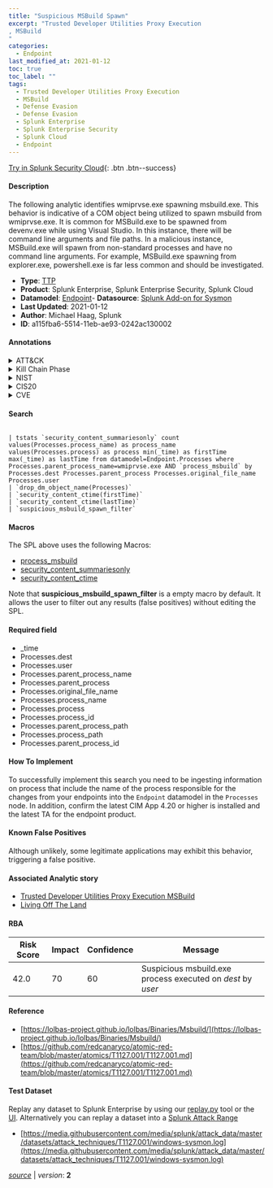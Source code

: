 ```yaml
---
title: "Suspicious MSBuild Spawn"
excerpt: "Trusted Developer Utilities Proxy Execution
, MSBuild
"
categories:
  - Endpoint
last_modified_at: 2021-01-12
toc: true
toc_label: ""
tags:
  - Trusted Developer Utilities Proxy Execution
  - MSBuild
  - Defense Evasion
  - Defense Evasion
  - Splunk Enterprise
  - Splunk Enterprise Security
  - Splunk Cloud
  - Endpoint
---
```




[Try in Splunk Security Cloud](https://www.splunk.com/en_splunk_app_enrichmentus/cyber-security.html){: .btn .btn--success}

#### Description

The following analytic identifies wmiprvse.exe spawning msbuild.exe. This behavior is indicative of a COM object being utilized to spawn msbuild from wmiprvse.exe. It is common for MSBuild.exe to be spawned from devenv.exe while using Visual Studio. In this instance, there will be command line arguments and file paths. In a malicious instance, MSBuild.exe will spawn from non-standard processes and have no command line arguments. For example, MSBuild.exe spawning from explorer.exe, powershell.exe is far less common and should be investigated.

- **Type**: [TTP](https://github.com/splunk/security_content/wiki/Detection-Analytic-Types)
- **Product**: Splunk Enterprise, Splunk Enterprise Security, Splunk Cloud
- **Datamodel**: [Endpoint](https://docs.splunk.com/Documentation/CIM/latest/User/Endpoint)- **Datasource**: [Splunk Add-on for Sysmon](https://splunkbase.splunk.com/app/5709)
- **Last Updated**: 2021-01-12
- **Author**: Michael Haag, Splunk
- **ID**: a115fba6-5514-11eb-ae93-0242ac130002


#### Annotations

<details>
  <summary>ATT&CK</summary>

<div markdown="1">


| ID             | Technique        |  Tactic             |
| -------------- | ---------------- |-------------------- |
| [T1127](https://attack.mitre.org/techniques/T1127/) | Trusted Developer Utilities Proxy Execution | Defense Evasion |

| [T1127.001](https://attack.mitre.org/techniques/T1127/001/) | MSBuild | Defense Evasion |

</div>
</details>


<details>
  <summary>Kill Chain Phase</summary>

<div markdown="1">

* Exploitation


</div>
</details>


<details>
  <summary>NIST</summary>

<div markdown="1">

* PR.PT
* DE.CM



</div>
</details>

<details>
  <summary>CIS20</summary>

<div markdown="1">

* CIS 8



</div>
</details>

<details>
  <summary>CVE</summary>

<div markdown="1">


</div>
</details>

#### Search

```

| tstats `security_content_summariesonly` count values(Processes.process_name) as process_name values(Processes.process) as process min(_time) as firstTime max(_time) as lastTime from datamodel=Endpoint.Processes where Processes.parent_process_name=wmiprvse.exe AND `process_msbuild` by Processes.dest Processes.parent_process Processes.original_file_name Processes.user 
| `drop_dm_object_name(Processes)` 
| `security_content_ctime(firstTime)` 
| `security_content_ctime(lastTime)` 
| `suspicious_msbuild_spawn_filter`
```

#### Macros
The SPL above uses the following Macros:
* [process_msbuild](https://github.com/splunk/security_content/blob/develop/macros/process_msbuild.yml)
* [security_content_summariesonly](https://github.com/splunk/security_content/blob/develop/macros/security_content_summariesonly.yml)
* [security_content_ctime](https://github.com/splunk/security_content/blob/develop/macros/security_content_ctime.yml)

Note that **suspicious_msbuild_spawn_filter** is a empty macro by default. It allows the user to filter out any results (false positives) without editing the SPL.

#### Required field
* _time
* Processes.dest
* Processes.user
* Processes.parent_process_name
* Processes.parent_process
* Processes.original_file_name
* Processes.process_name
* Processes.process
* Processes.process_id
* Processes.parent_process_path
* Processes.process_path
* Processes.parent_process_id


#### How To Implement
To successfully implement this search you need to be ingesting information on process that include the name of the process responsible for the changes from your endpoints into the `Endpoint` datamodel in the `Processes` node. In addition, confirm the latest CIM App 4.20 or higher is installed and the latest TA for the endpoint product.

#### Known False Positives
Although unlikely, some legitimate applications may exhibit this behavior, triggering a false positive.

#### Associated Analytic story
* [Trusted Developer Utilities Proxy Execution MSBuild](/stories/trusted_developer_utilities_proxy_execution_msbuild)
* [Living Off The Land](/stories/living_off_the_land)




#### RBA

| Risk Score  | Impact      | Confidence   | Message      |
| ----------- | ----------- |--------------|--------------|
| 42.0 | 70 | 60 | Suspicious msbuild.exe process executed on $dest$ by $user$ |


#### Reference

* [https://lolbas-project.github.io/lolbas/Binaries/Msbuild/](https://lolbas-project.github.io/lolbas/Binaries/Msbuild/)
* [https://github.com/redcanaryco/atomic-red-team/blob/master/atomics/T1127.001/T1127.001.md](https://github.com/redcanaryco/atomic-red-team/blob/master/atomics/T1127.001/T1127.001.md)



#### Test Dataset
Replay any dataset to Splunk Enterprise by using our [replay.py](https://github.com/splunk/attack_data#using-replaypy) tool or the [UI](https://github.com/splunk/attack_data#using-ui).
Alternatively you can replay a dataset into a [Splunk Attack Range](https://github.com/splunk/attack_range#replay-dumps-into-attack-range-splunk-server)


* [https://media.githubusercontent.com/media/splunk/attack_data/master/datasets/attack_techniques/T1127.001/windows-sysmon.log](https://media.githubusercontent.com/media/splunk/attack_data/master/datasets/attack_techniques/T1127.001/windows-sysmon.log)



[*source*](https://github.com/splunk/security_content/tree/develop/detections/endpoint/suspicious_msbuild_spawn.yml) \| *version*: **2**